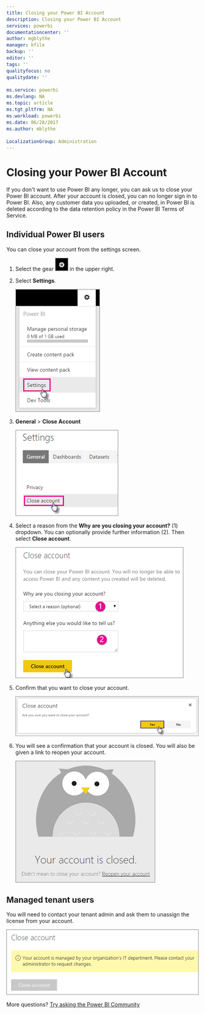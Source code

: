 ```yaml
---
title: Closing your Power BI Account
description: Closing your Power BI Account
services: powerbi
documentationcenter: ''
author: mgblythe
manager: kfile
backup: ''
editor: ''
tags: ''
qualityfocus: no
qualitydate: ''

ms.service: powerbi
ms.devlang: NA
ms.topic: article
ms.tgt_pltfrm: NA
ms.workload: powerbi
ms.date: 06/28/2017
ms.author: mblythe

LocalizationGroup: Administration
---
```

# Closing your Power BI Account
If you don't want to use Power BI any longer, you can ask us to close your Power BI account.  After your account is closed, you can no longer sign in to Power BI.  Also, any customer data you uploaded, or created, in Power BI is deleted according to the data retention policy in the Power BI Terms of Service.

## Individual Power BI users
You can close your account from the settings screen.

1. Select the gear ![](media/service-admin-closing-your-account/gear.png) in the upper right.
2. Select **Settings**.
   
    ![](media/service-admin-closing-your-account/closeaccount-settings.png)
3. **General** > **Close Account**
   
    ![](media/service-admin-closing-your-account/closeaccount-settings2.png)
4. Select a reason from the  **Why are you closing your account?** (1) dropdown.  You can optionally provide further information (2). Then select **Close account**.
   
    ![](media/service-admin-closing-your-account/closeaccount-settings3.png)
5. Confirm that you want to close your account.
   
    ![](media/service-admin-closing-your-account/closeaccount-settings4.png)
6. You will see a confirmation that your account is closed. You will also be given a link to reopen your account.
   
    ![](media/service-admin-closing-your-account/closeaccount-settings5.png)

## Managed tenant users
You will need to contact your tenant admin and ask them to unassign the license from your account.

![](media/service-admin-closing-your-account/closeaccountmanaged.png)

More questions? [Try asking the Power BI Community](http://community.powerbi.com/)

